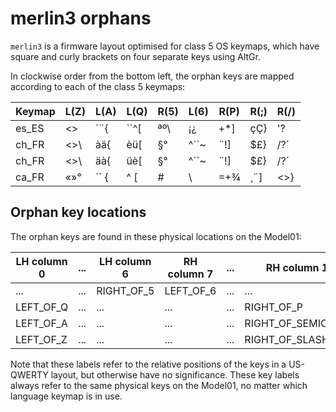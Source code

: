 merlin3 orphans
===============

`merlin3` is a firmware layout optimised for class 5 OS keymaps,
which have square and curly brackets on four separate keys using AltGr.

In clockwise order from the bottom left, the orphan keys are mapped
according to each of the class 5 keymaps:

Keymap	| L(Z)	| L(A)	| L(Q)	| R(5)	| L(6)	| R(P)	| R(;)	| R(/)
--------|-------|-------|-------|-------|-------|-------|-------|-------
es_ES	| <>	| ´¨{	| ``^[	| ªº\	| ¡¿	| +*]	| çÇ}	| '?
ch_FR	| <>\	| àä{	| èü[	| §°	| ^``~	| ¨!]	| $£}	| /?´
ch_FR	| <>\	| äà{	| üè[	| §°	| ^``~	| ¨!]	| $£}	| /?´
ca_FR	| «»°	| `` {	| ^ [	| #|\	| =+¾	| ¸¨]	| <>}	| -+½

Orphan key locations
--------------------

The orphan keys are found in these physical locations on the Model01:

LH column 0	|...|LH column 6|RH column 7|...|RH column 15	
------------|---|-----------|-----------|---|--------------
...			|...|RIGHT_OF_5 | LEFT_OF_6	|...|...
LEFT_OF_Q	|...|...		|...		|...| RIGHT_OF_P
LEFT_OF_A	|...|...		|...		|...| RIGHT_OF_SEMICOLON
LEFT_OF_Z	|...|...		|...		|...| RIGHT_OF_SLASH

Note that these labels refer to the relative positions of the keys in a
US-QWERTY layout, but otherwise have no significance. These key labels
always refer to the same physical keys on the Model01, no matter which
language keymap is in use.
